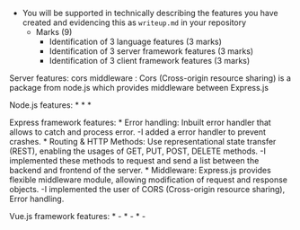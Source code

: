 * You will be supported in technically describing the features you have created and evidencing this as `writeup.md` in your repository
    * Marks (9)
        * Identification of 3 language features (3 marks)
        * Identification of 3 server framework features (3 marks)
        * Identification of 3 client framework features (3 marks)

Server features: cors middleware
              : Cors (Cross-origin resource sharing) is a package from node.js which provides middleware between Express.js

Node.js features:
* 
*
*

Express framework features:
    * Error handling: Inbuilt error handler that allows to catch and process error.
        -I added a error handler to prevent crashes.
    * Routing & HTTP Methods: Use representational state transfer (REST), enabling the usages of GET, PUT, POST, DELETE methods.
        -I implemented these methods to request and send a list between the backend and frontend of the server.
    * Middleware: Express.js provides flexible middleware module, allowing modification of request and response objects.
        -I implemented the user of CORS (Cross-origin resource sharing), Error handling.

Vue.js framework features:
    *
        -
    *
        -
    *
        -